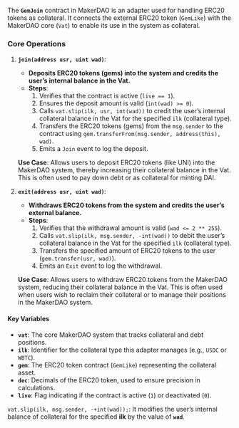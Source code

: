 The **`GemJoin`** contract in MakerDAO is an adapter used for handling ERC20 tokens as collateral. It connects the external ERC20 token (`GemLike`) with the MakerDAO core (`Vat`) to enable its use in the system as collateral.

### **Core Operations**

1. **`join(address usr, uint wad)`**:
    
    - **Deposits ERC20 tokens (gems) into the system and credits the user’s internal balance in the Vat.**
    - **Steps**:
        1. Verifies that the contract is active (`live == 1`).
        2. Ensures the deposit amount is valid (`int(wad) >= 0`).
        3. Calls `vat.slip(ilk, usr, int(wad))` to credit the user’s internal collateral balance in the Vat for the specified `ilk` (collateral type).
        4. Transfers the ERC20 tokens (gems) from the `msg.sender` to the contract using `gem.transferFrom(msg.sender, address(this), wad)`.
        5. Emits a `Join` event to log the deposit.
    
    **Use Case**: Allows users to deposit ERC20 tokens (like UNI) into the MakerDAO system, thereby increasing their collateral balance in the Vat. This is often used to pay down debt or as collateral for minting DAI.
    
2. **`exit(address usr, uint wad)`**:
    
    - **Withdraws ERC20 tokens from the system and credits the user’s external balance.**
    - **Steps**:
        1. Verifies that the withdrawal amount is valid (`wad <= 2 ** 255`).
        2. Calls `vat.slip(ilk, msg.sender, -int(wad))` to debit the user’s collateral balance in the Vat for the specified `ilk` (collateral type).
        3. Transfers the specified amount of ERC20 tokens to the user (`gem.transfer(usr, wad)`).
        4. Emits an `Exit` event to log the withdrawal.
    
    **Use Case**: Allows users to withdraw ERC20 tokens from the MakerDAO system, reducing their collateral balance in the Vat. This is often used when users wish to reclaim their collateral or to manage their positions in the MakerDAO system.
    

#### **Key Variables**

- **`vat`**: The core MakerDAO system that tracks collateral and debt positions.
- **`ilk`**: Identifier for the collateral type this adapter manages (e.g., `USDC` or `WBTC`).
- **`gem`**: The ERC20 token contract (`GemLike`) representing the collateral asset.
- **`dec`**: Decimals of the ERC20 token, used to ensure precision in calculations.
- **`live`**: Flag indicating if the contract is active (`1`) or deactivated (`0`).

``vat.slip(ilk, msg.sender, -+int(wad));``: It modifies the user’s internal balance of collateral for the specified **ilk** by the value of **`wad`**.